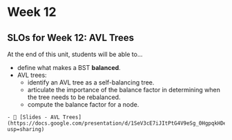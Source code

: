 # Week 12

## SLOs for Week 12: AVL Trees

At the end of this unit, students will be able to...

- define what makes a BST **balanced**.
- AVL trees:
  - identify an AVL tree as a self-balancing tree.
  - articulate the importance of the balance factor in determining when the tree needs to be rebalanced.
  - compute the balance factor for a node.

```{note} Resources
- 📜 [Slides - AVL Trees](https://docs.google.com/presentation/d/1SeV3cE7iJItPtG4V9eSg_0HgpqkHDeVSyMvwP2n5m8Y/edit?usp=sharing)
```
